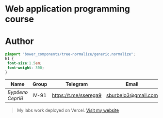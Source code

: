 # Web application programming course

# Author
```scss /* или css */
@import "bower_components/tree-normalize/generic.normalize";
h1 {
 font-size:1.5em;
 font-weight: 300;
}
```
|**Name**|**Group**|**Telegram**|**Email**|
|-------------------|-------------------------------|-----------|-----------|
|*Бурбело Сергій*|IV-91|https://t.me/sserega9|sburbelo3@gmail.com|


> My labs work deployed on Vercel. [Visit my website](https://webapplabs.vercel.app/)

